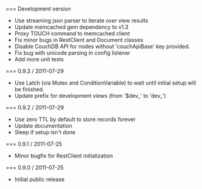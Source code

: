 === Development version

* Use streaming json parser to iterate over view results
* Update memcached gem dependency to v1.3
* Proxy TOUCH command to memcached client
* Fix minor bugs in RestClient and Document classes
* Disable CouchDB API for nodes without 'couchApiBase' key provided.
* Fix bug with unicode parsing in config listener
* Add more unit tests

=== 0.9.3 / 2011-07-29

* Use Latch (via Mutex and ConditionVariable) to wait until initial
  setup will be finished.
* Update prefix for development views (from '$dev_' to 'dev_')

=== 0.9.2 / 2011-07-29

* Use zero TTL by default to store records forever
* Update documentation
* Sleep if setup isn't done


=== 0.9.1 / 2011-07-25

* Minor bugfix for RestClient initialization

=== 0.9.0 / 2011-07-25

* Initial public release
